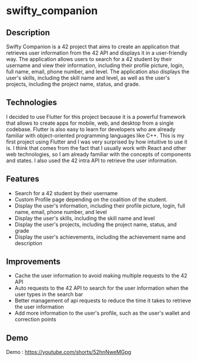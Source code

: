 # swifty_companion

## Description
Swifty Companion is a 42 project that aims to create an application that retrieves user information from the 42 API and displays it in a user-friendly way. The application allows users to search for a 42 student by their username and view their information, including their profile picture, login, full name, email, phone number, and level. The application also displays the user's skills, including the skill name and level, as well as the user's projects, including the project name, status, and grade.

## Technologies
I decided to use Flutter for this project because it is a powerful framework that allows to create apps for mobile, web, and desktop from a single codebase. Flutter is also easy to learn for developers who are already familiar with object-oriented programming languages like C++. This is my first project using Flutter and I was very surprised by how intuitive to use it is. I think that comes from the fact that I usually work with React and other web technologies, so I am already familiar with the concepts of components and states. I also used the 42 intra API to retrieve the user information.

## Features
- Search for a 42 student by their username
- Custom Profile page depending on the coalition of the student. 
- Display the user's information, including their profile picture, login, full name, email, phone number, and level
- Display the user's skills, including the skill name and level
- Display the user's projects, including the project name, status, and grade
- Display the user's achievements, including the achievement name and description

## Improvements
- Cache the user information to avoid making multiple requests to the 42 API
- Auto requests to the 42 API to search for the user information when the user types in the search bar
- Better management of api requests to reduce the time it takes to retrieve the user information
- Add more information to the user's profile, such as the user's wallet and correction points

## Demo 
Demo : https://youtube.com/shorts/52hnNweMGpg

